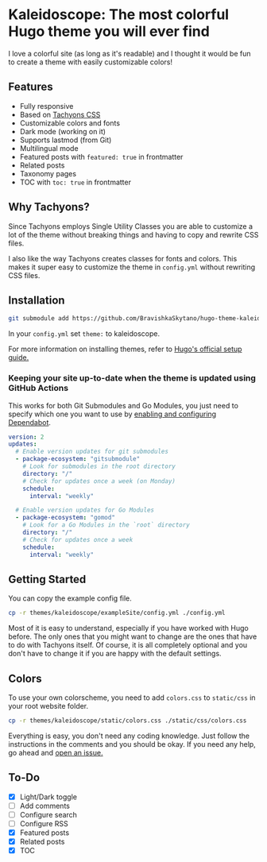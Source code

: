 # Kaleidoscope: The most colorful Hugo theme you will ever find

I love a colorful site (as long as it's readable) and I thought it would be fun to create a theme with easily customizable colors!

## Features

* Fully responsive
* Based on [Tachyons CSS](https://tachyons.io/)
* Customizable colors and fonts
* Dark mode (working on it)
* Supports lastmod (from Git)
* Multilingual mode
* Featured posts with `featured: true` in frontmatter
* Related posts
* Taxonomy pages
* TOC with `toc: true` in frontmatter

## Why Tachyons?

Since Tachyons employs Single Utility Classes you are able to customize a lot of the theme without breaking things and having to copy and rewrite CSS files.

I also like the way Tachyons creates classes for fonts and colors. This makes it super easy to customize the theme in `config.yml` without rewriting CSS files.

## Installation

```bash
git submodule add https://github.com/BravishkaSkytano/hugo-theme-kaleidoscope.git themes/kaleidoscope
```

In your `config.yml` set `theme:` to kaleidoscope.

For more information on installing themes, refer to [Hugo's official setup guide.](https://gohugo.io/overview/installing/)

### Keeping your site up-to-date when the theme is updated using GitHub Actions

This works for both Git Submodules and Go Modules, you just need to specify which one you want to use by [enabling and configuring Dependabot](https://docs.github.com/en/code-security/dependabot/dependabot-version-updates/configuration-options-for-the-dependabot.yml-file).

```yml
version: 2
updates:
  # Enable version updates for git submodules
  - package-ecosystem: "gitsubmodule"
    # Look for submodules in the root directory
    directory: "/"
    # Check for updates once a week (on Monday)
    schedule:
      interval: "weekly"

  # Enable version updates for Go Modules
  - package-ecosystem: "gomod"
    # Look for a Go Modules in the `root` directory
    directory: "/"
    # Check for updates once a week
    schedule:
      interval: "weekly"
```

## Getting Started

You can copy the example config file.

```bash
cp -r themes/kaleidoscope/exampleSite/config.yml ./config.yml
```

Most of it is easy to understand, especially if you have worked with Hugo before. The only ones that you might want to change are the ones that have to do with Tachyons itself. Of course, it is all completely optional and you don't have to change it if you are happy with the default settings.

## Colors

To use your own colorscheme, you need to add `colors.css` to `static/css` in your root website folder.

```bash
cp -r themes/kaleidoscope/static/colors.css ./static/css/colors.css
```

Everything is easy, you don't need any coding knowledge. Just follow the instructions in the comments and you should be okay. If you need any help, go ahead and [open an issue.](https://github.com/BravishkaSkytano/hugo-theme-kaleidoscope/issues/new/choose)

## To-Do

* [X] Light/Dark toggle
* [ ] Add comments
* [ ] Configure search
* [ ] Configure RSS
* [X] Featured posts
* [X] Related posts
* [X] TOC
